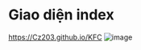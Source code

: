 # Giao diện index
https://Cz203.github.io/KFC
![image](https://github.com/user-attachments/assets/861248ec-830a-4712-87e5-9f5b95870845)
